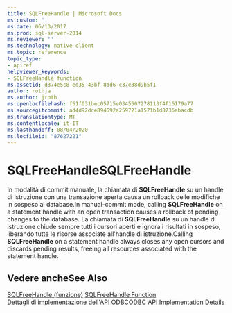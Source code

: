 ```yaml
---
title: SQLFreeHandle | Microsoft Docs
ms.custom: ''
ms.date: 06/13/2017
ms.prod: sql-server-2014
ms.reviewer: ''
ms.technology: native-client
ms.topic: reference
topic_type:
- apiref
helpviewer_keywords:
- SQLFreeHandle function
ms.assetid: d374e5c8-ed35-43bf-8dd6-c37e38d9b5f1
author: rothja
ms.author: jroth
ms.openlocfilehash: f51f031bec05715e0345507278113f4f16179a77
ms.sourcegitcommit: ad4d92dce894592a259721a1571b1d8736abacdb
ms.translationtype: MT
ms.contentlocale: it-IT
ms.lasthandoff: 08/04/2020
ms.locfileid: "87627221"
---
```

# <a name="sqlfreehandle"></a><span data-ttu-id="b960b-102">SQLFreeHandle</span><span class="sxs-lookup"><span data-stu-id="b960b-102">SQLFreeHandle</span></span>
  <span data-ttu-id="b960b-103">In modalità di commit manuale, la chiamata di **SQLFreeHandle** su un handle di istruzione con una transazione aperta causa un rollback delle modifiche in sospeso al database.</span><span class="sxs-lookup"><span data-stu-id="b960b-103">In manual-commit mode, calling **SQLFreeHandle** on a statement handle with an open transaction causes a rollback of pending changes to the database.</span></span> <span data-ttu-id="b960b-104">La chiamata di **SQLFreeHandle** su un handle di istruzione chiude sempre tutti i cursori aperti e ignora i risultati in sospeso, liberando tutte le risorse associate all'handle di istruzione.</span><span class="sxs-lookup"><span data-stu-id="b960b-104">Calling **SQLFreeHandle** on a statement handle always closes any open cursors and discards pending results, freeing all resources associated with the statement handle.</span></span>  
  
## <a name="see-also"></a><span data-ttu-id="b960b-105">Vedere anche</span><span class="sxs-lookup"><span data-stu-id="b960b-105">See Also</span></span>  
 <span data-ttu-id="b960b-106">[SQLFreeHandle (funzione)](https://go.microsoft.com/fwlink/?LinkId=59345) </span><span class="sxs-lookup"><span data-stu-id="b960b-106">[SQLFreeHandle Function](https://go.microsoft.com/fwlink/?LinkId=59345) </span></span>  
 [<span data-ttu-id="b960b-107">Dettagli di implementazione dell'API ODBC</span><span class="sxs-lookup"><span data-stu-id="b960b-107">ODBC API Implementation Details</span></span>](odbc-api-implementation-details.md)  
  
  
